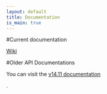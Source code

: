 ```yaml
---
layout: default
title: Documentation
is_main: true
---
```


#Current documentation

[Wiki](https://github.com/AversivePlusPlus/AversivePlusPlus/wiki)

#Older API Documentations

You can visit the <a href="http://astralien3000.github.io/aversive--">v14.11 documentation</a></p>.
